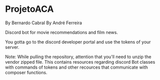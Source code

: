 # ProjetoACA
By Bernardo Cabral
By André Ferreira

Discord bot for movie recommendations and film news.

You gotta go to the discord developer portal and use the tokens of your server.

Note: While pulling the repository, attention that you'll need to unzip the vendor zipped file. This contains resources regarding discord Bot classes with commands of tokens and other recources that communicate with composer functions.
